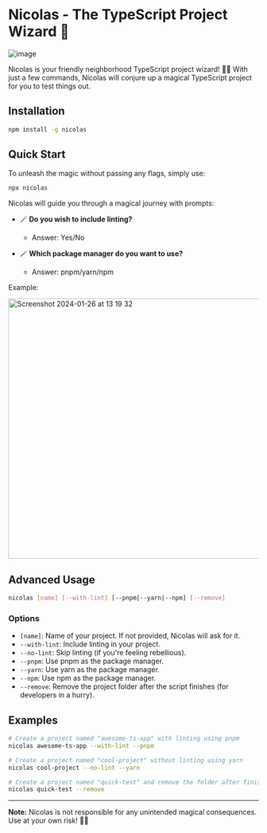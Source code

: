# Nicolas - The TypeScript Project Wizard 🚀

![image](https://github.com/NicolasLopes7/nicolas/assets/57234795/dc62a117-bc1a-427b-b8b3-4bf2f1c1974f)

Nicolas is your friendly neighborhood TypeScript project wizard! 🧙‍♂️ With just a few commands, Nicolas will conjure up a magical TypeScript project for you to test things out.

## Installation

```bash
npm install -g nicolas
```

## Quick Start

To unleash the magic without passing any flags, simply use:

```bash
npx nicolas
```

Nicolas will guide you through a magical journey with prompts:

- 🪄 **Do you wish to include linting?**
  - Answer: Yes/No

- 🪄 **Which package manager do you want to use?**
  - Answer: pnpm/yarn/npm

Example:

<img width="522" alt="Screenshot 2024-01-26 at 13 19 32" src="https://github.com/NicolasLopes7/nicolas/assets/57234795/ca4cbc66-3b00-4519-89b0-94f7d5344ae8">


## Advanced Usage

```bash
nicolas [name] [--with-lint] [--pnpm|--yarn|--npm] [--remove]
```

### Options

- `[name]`: Name of your project. If not provided, Nicolas will ask for it.
- `--with-lint`: Include linting in your project.
- `--no-lint`: Skip linting (if you're feeling rebellious).
- `--pnpm`: Use pnpm as the package manager.
- `--yarn`: Use yarn as the package manager.
- `--npm`: Use npm as the package manager.
- `--remove`: Remove the project folder after the script finishes (for developers in a hurry).

## Examples

```bash
# Create a project named "awesome-ts-app" with linting using pnpm
nicolas awesome-ts-app --with-lint --pnpm

# Create a project named "cool-project" without linting using yarn
nicolas cool-project --no-lint --yarn

# Create a project named "quick-test" and remove the folder after finishing
nicolas quick-test --remove
```

---

**Note:** Nicolas is not responsible for any unintended magical consequences. Use at your own risk! 🧙‍♂️
